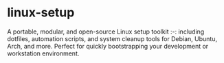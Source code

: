 # linux-setup
A portable, modular, and open-source Linux setup toolkit :-: including dotfiles, automation scripts, and system cleanup tools for Debian, Ubuntu, Arch, and more. Perfect for quickly bootstrapping your development or workstation environment.
